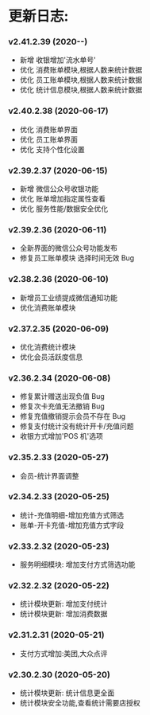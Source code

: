 # 更新日志:

### v2.41.2.39 (2020-**-**)

- 新增 收银增加'流水单号'
- 优化 消费账单模块,根据人数来统计数据
- 优化 员工账单模块,根据人数来统计数据
- 优化 统计信息模块,根据人数来统计数据

### v2.40.2.38 (2020-06-17)

- 优化 消费账单界面
- 优化 员工账单界面
- 优化 支持个性化设置

### v2.39.2.37 (2020-06-15)

- 新增 微信公众号收银功能
- 优化 账单增加指定属性查看
- 优化 服务性能/数据安全优化

### v2.39.2.36 (2020-06-11)

- 全新界面的微信公众号功能发布
- 修复员工账单模块 选择时间无效 Bug

### v2.38.2.36 (2020-06-10)

- 新增员工业绩提成微信通知功能
- 优化消费账单模块

### v2.37.2.35 (2020-06-09)

- 优化消费统计模块
- 优化会员活跃度信息

### v2.36.2.34 (2020-06-08)

- 修复累计赠送出现负值 Bug
- 修复次卡充值无法撤销 Bug
- 修复充值撤销提示会员不存在 Bug
- 修复支付统计没有统计开卡/充值问题
- 收银方式增加'POS 机'选项

### v2.35.2.33 (2020-05-27)

- 会员-统计界面调整

### v2.34.2.33 (2020-05-25)

- 统计-充值明细-增加充值方式筛选
- 账单-开卡充值-增加充值方式字段

### v2.33.2.32 (2020-05-23)

- 服务明细模块: 增加支付方式筛选功能

### v2.32.2.32 (2020-05-22)

- 统计模块更新: 增加支付统计
- 统计模块更新: 增加消费数据

### v2.31.2.31 (2020-05-21)

- 支付方式增加:美团,大众点评

### v2.30.2.30 (2020-05-20)

- 统计模块更新: 统计信息更全面
- 统计模块安全功能,查看统计需要店授权
